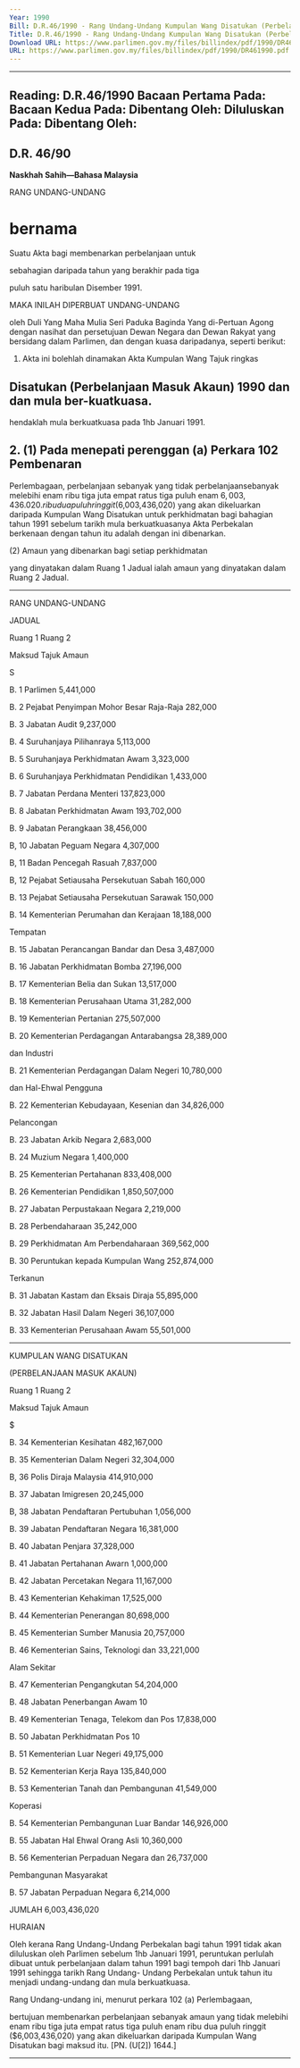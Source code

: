 ```yaml
---
Year: 1990
Bill: D.R.46/1990 - Rang Undang-Undang Kumpulan Wang Disatukan (Perbelanjaan Masuk Akaun) 1990 (Lulus)
Title: D.R.46/1990 - Rang Undang-Undang Kumpulan Wang Disatukan (Perbelanjaan Masuk Akaun) 1990 (Lulus)
Download URL: https://www.parlimen.gov.my/files/billindex/pdf/1990/DR461990.pdf
URL: https://www.parlimen.gov.my/files/billindex/pdf/1990/DR461990.pdf
---
```

---
Reading:
D.R.46/1990
Bacaan Pertama Pada:
Bacaan Kedua Pada:
Dibentang Oleh:
Diluluskan Pada:
Dibentang Oleh:
---

## D.R. 46/90

**Naskhah Sahih—Bahasa Malaysia**

RANG UNDANG-UNDANG

# bernama

Suatu Akta bagi membenarkan perbelanjaan untuk

sebahagian daripada tahun yang berakhir pada tiga

puluh satu haribulan Disember 1991.

MAKA INILAH DIPERBUAT UNDANG-UNDANG

oleh Duli Yang Maha Mulia Seri Paduka Baginda Yang
di-Pertuan Agong dengan nasihat dan persetujuan Dewan
Negara dan Dewan Rakyat yang bersidang dalam
Parlimen, dan dengan kuasa daripadanya, seperti berikut:

1. Akta ini bolehlah dinamakan Akta Kumpulan Wang Tajuk ringkas

## Disatukan (Perbelanjaan Masuk Akaun) 1990 dan dan mula ber-kuatkuasa.
hendaklah mula berkuatkuasa pada 1hb Januari 1991.

## 2. (1) Pada menepati perenggan (a) Perkara 102 Pembenaran
Perlembagaan, perbelanjaan sebanyak yang tidak perbelanjaansebanyak
melebihi enam ribu tiga juta empat ratus tiga puluh enam $6,003,436.020.
ribu dua puluh ringgit ($6,003,436,020) yang akan
dikeluarkan daripada Kumpulan Wang Disatukan untuk
perkhidmatan bagi bahagian tahun 1991 sebelum tarikh
mula berkuatkuasanya Akta Perbekalan berkenaan
dengan tahun itu adalah dengan ini dibenarkan.

(2) Amaun yang dibenarkan bagi setiap perkhidmatan

yang dinyatakan dalam Ruang 1 Jadual ialah amaun yang
dinyatakan dalam Ruang 2 Jadual.


-----

RANG UNDANG-UNDANG

JADUAL

Ruang 1 Ruang 2

Maksud Tajuk Amaun

S

B. 1 Parlimen 5,441,000

B. 2 Pejabat Penyimpan Mohor Besar Raja-Raja 282,000

B. 3 Jabatan Audit 9,237,000

B. 4 Suruhanjaya Pilihanraya 5,113,000

B. 5 Suruhanjaya Perkhidmatan Awam 3,323,000

B. 6 Suruhanjaya Perkhidmatan Pendidikan 1,433,000

B. 7 Jabatan Perdana Menteri 137,823,000

B. 8 Jabatan Perkhidmatan Awam 193,702,000

B. 9 Jabatan Perangkaan 38,456,000

B, 10 Jabatan Peguam Negara 4,307,000

B, 11 Badan Pencegah Rasuah 7,837,000

B, 12 Pejabat Setiausaha Persekutuan Sabah 160,000

B. 13 Pejabat Setiausaha Persekutuan Sarawak 150,000

B. 14 Kementerian Perumahan dan Kerajaan 18,188,000

Tempatan

B. 15 Jabatan Perancangan Bandar dan Desa 3,487,000

B. 16 Jabatan Perkhidmatan Bomba 27,196,000

B. 17 Kementerian Belia dan Sukan 13,517,000

B. 18 Kementerian Perusahaan Utama 31,282,000

B. 19 Kementerian Pertanian 275,507,000

B. 20 Kementerian Perdagangan Antarabangsa 28,389,000

dan Industri

B. 21 Kementerian Perdagangan Dalam Negeri 10,780,000

dan Hal-Ehwal Pengguna

B. 22 Kementerian Kebudayaan, Kesenian dan 34,826,000

Pelancongan

B. 23 Jabatan Arkib Negara 2,683,000

B. 24 Muzium Negara 1,400,000

B. 25 Kementerian Pertahanan 833,408,000

B. 26 Kementerian Pendidikan 1,850,507,000

B. 27 Jabatan Perpustakaan Negara 2,219,000

B. 28 Perbendaharaan 35,242,000

B. 29 Perkhidmatan Am Perbendaharaan 369,562,000

B. 30 Peruntukan kepada Kumpulan Wang 252,874,000

Terkanun

B. 31 Jabatan Kastam dan Eksais Diraja 55,895,000

B. 32 Jabatan Hasil Dalam Negeri 36,107,000

B. 33 Kementerian Perusahaan Awam 55,501,000


-----

KUMPULAN WANG DISATUKAN

(PERBELANJAAN MASUK AKAUN)

Ruang 1 Ruang 2

Maksud Tajuk Amaun

$

B. 34 Kementerian Kesihatan 482,167,000

B. 35 Kementerian Dalam Negeri 32,304,000

B, 36 Polis Diraja Malaysia 414,910,000

B. 37 Jabatan Imigresen 20,245,000

B, 38 Jabatan Pendaftaran Pertubuhan 1,056,000

B. 39 Jabatan Pendaftaran Negara 16,381,000

B. 40 Jabatan Penjara 37,328,000

B. 41 Jabatan Pertahanan Awarn 1,000,000

B. 42 Jabatan Percetakan Negara 11,167,000

B. 43 Kementerian Kehakiman 17,525,000

B. 44 Kementerian Penerangan 80,698,000

B. 45 Kementerian Sumber Manusia 20,757,000

B. 46 Kementerian Sains, Teknologi dan 33,221,000

Alam Sekitar

B. 47 Kementerian Pengangkutan 54,204,000

B. 48 Jabatan Penerbangan Awam 10

B. 49 Kementerian Tenaga, Telekom dan Pos 17,838,000

B. 50 Jabatan Perkhidmatan Pos 10

B. 51 Kementerian Luar Negeri 49,175,000

B. 52 Kementerian Kerja Raya 135,840,000

B. 53 Kementerian Tanah dan Pembangunan 41,549,000

Koperasi

B. 54 Kementerian Pembangunan Luar Bandar 146,926,000

B. 55 Jabatan Hal Ehwal Orang Asli 10,360,000

B. 56 Kementerian Perpaduan Negara dan 26,737,000

Pembangunan Masyarakat

B. 57 Jabatan Perpaduan Negara 6,214,000

JUMLAH 6,003,436,020

HURAIAN

Oleh kerana Rang Undang-Undang Perbekalan bagi tahun 1991
tidak akan diluluskan oleh Parlimen sebelum 1hb Januari 1991,
peruntukan perlulah dibuat untuk perbelanjaan dalam tahun 1991
bagi tempoh dari 1hb Januari 1991 sehingga tarikh Rang Undang-
Undang Perbekalan untuk tahun itu menjadi undang-undang dan
mula berkuatkuasa.

Rang Undang-undang ini, menurut perkara 102 (a) Perlembagaan,

bertujuan membenarkan perbelanjaan sebanyak amaun yang tidak
melebihi enam ribu tiga juta empat ratus tiga puluh enam ribu dua
puluh ringgit ($6,003,436,020) yang akan dikeluarkan daripada
Kumpulan Wang Disatukan bagi maksud itu. [PN. (U[2]) 1644.]


-----

